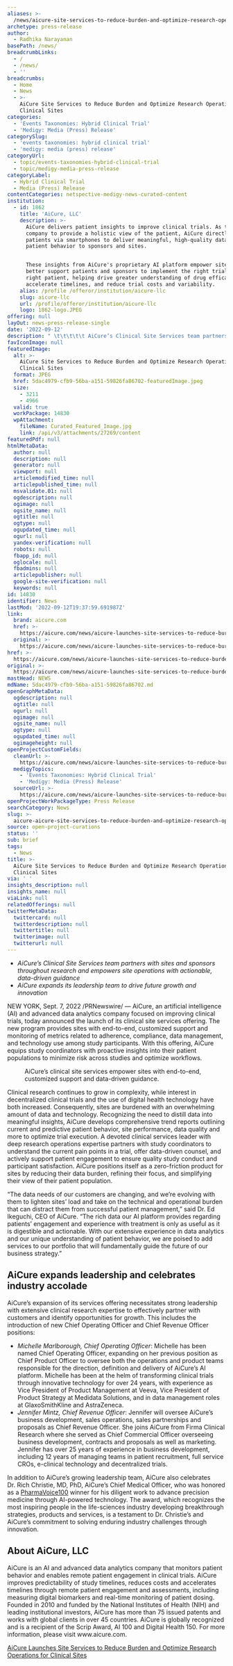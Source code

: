 ```yaml
---
aliases: >-
  /news/aicure-site-services-to-reduce-burden-and-optimize-research-operations-for-clinical-sites
archetype: press-release
author:
  - Radhika Narayanan
basePath: /news/
breadcrumbLinks:
  - /
  - /news/
  - ''
breadcrumbs:
  - Home
  - News
  - >-
    AiCure Site Services to Reduce Burden and Optimize Research Operations for
    Clinical Sites
categories:
  - 'Events Taxonomies: Hybrid Clinical Trial'
  - 'Medigy: Media (Press) Release'
categorySlug:
  - 'events taxonomies: hybrid clinical trial'
  - 'medigy: media (press) release'
categoryUrl:
  - topic/events-taxonomies-hybrid-clinical-trial
  - topic/medigy-media-press-release
categoryLabel:
  - Hybrid Clinical Trial
  - Media (Press) Release
contentCategories: netspective-medigy-news-curated-content
institution:
  - id: 1862
    title: 'AiCure, LLC'
    description: >-
      AiCure delivers patient insights to improve clinical trials. As the only
      company to provide a holistic view of the patient, AiCure directly engages
      patients via smartphones to deliver meaningful, high-quality data around
      patient behavior to sponsors and sites.


      These insights from AiCure's proprietary AI platform empower sites to
      better support patients and sponsors to implement the right trial for the
      right patient, helping drive greater understanding of drug efficacy,
      accelerate timelines, and reduce trial costs and variability.
    alias: /profile /offeror/institution/aicure-llc
    slug: aicure-llc
    url: /profile/offeror/institution/aicure-llc
    logo: 1862-logo.JPEG
offering: null
layOut: news-press-release-single
date: '2022-09-12'
description: " \t\t\t\t\t AiCure’s Clinical Site Services team partners with sites and sponsors throughout research and empowers site operations with actionable, data-driven guidanceAiCure expands its leadership team to"
favIconImage: null
featuredImage:
  alt: >-
    AiCure Site Services to Reduce Burden and Optimize Research Operations for
    Clinical Sites
  format: JPEG
  href: 5dac4979-cfb9-56ba-a151-59826fa86702-featuredImage.jpeg
  size:
    - 3211
    - 4966
  valid: true
  workPackage: 14830
  wpAttachment:
    fileName: Curated_Featured_Image.jpg
    link: /api/v3/attachments/27269/content
featuredPdf: null
htmlMetaData:
  author: null
  description: null
  generator: null
  viewport: null
  articlemodified_time: null
  articlepublished_time: null
  msvalidate.01: null
  ogdescription: null
  ogimage: null
  ogsite_name: null
  ogtitle: null
  ogtype: null
  ogupdated_time: null
  ogurl: null
  yandex-verification: null
  robots: null
  fbapp_id: null
  oglocale: null
  fbadmins: null
  articlepublisher: null
  google-site-verification: null
  keywords: null
id: 14830
identifier: News
lastMod: '2022-09-12T19:37:59.691987Z'
link:
  brand: aicure.com
  href: >-
    https://aicure.com/news/aicure-launches-site-services-to-reduce-burden-and-optimize-research-operations-for-clinical-sites/
  original: >-
    https://aicure.com/news/aicure-launches-site-services-to-reduce-burden-and-optimize-research-operations-for-clinical-sites/
href: >-
  https://aicure.com/news/aicure-launches-site-services-to-reduce-burden-and-optimize-research-operations-for-clinical-sites/
original: >-
  https://aicure.com/news/aicure-launches-site-services-to-reduce-burden-and-optimize-research-operations-for-clinical-sites/
mastHead: NEWS
mdName: 5dac4979-cfb9-56ba-a151-59826fa86702.md
openGraphMetaData:
  ogdescription: null
  ogtitle: null
  ogurl: null
  ogimage: null
  ogsite_name: null
  ogtype: null
  ogupdated_time: null
  ogimageheight: null
openProjectCustomFields:
  cleanUrl: >-
    https://aicure.com/news/aicure-launches-site-services-to-reduce-burden-and-optimize-research-operations-for-clinical-sites/
  medigyTopics:
    - 'Events Taxonomies: Hybrid Clinical Trial'
    - 'Medigy: Media (Press) Release'
  sourceUrl: >-
    https://aicure.com/news/aicure-launches-site-services-to-reduce-burden-and-optimize-research-operations-for-clinical-sites/
openProjectWorkPackageType: Press Release
searchCategory: News
slug: >-
  aicure-aicure-site-services-to-reduce-burden-and-optimize-research-operations-for-clinical-sites
source: open-project-curations
status: ''
sub: brief
tags:
  - News
title: >-
  AiCure Site Services to Reduce Burden and Optimize Research Operations for
  Clinical Sites
via: ' '
insights_description: null
insights_name: null
viaLink: null
relatedOfferings: null
twitterMetaData:
  twittercard: null
  twitterdescription: null
  twittertitle: null
  twitterimage: null
  twitterurl: null
---
```

<div id="readability-page-1" class="page"><div> 					 <ul><li><em>AiCure’s Clinical Site Services team partners with sites and sponsors throughout research and empowers site operations with actionable, data-driven guidance</em></li><li><em>AiCure expands its leadership team to drive future growth and innovation</em></li></ul>    <p>NEW YORK,&nbsp;Sept. 7, 2022&nbsp;/PRNewswire/ —&nbsp;AiCure, an artificial intelligence (AI) and advanced data analytics company focused on improving clinical trials, today announced the launch of its clinical site services offering. The new program provides sites with end-to-end, customized support and monitoring of metrics related to adherence, compliance, data management, and technology use among study participants. With this offering, AiCure equips study coordinators with proactive insights into their patient populations to minimize risk across studies and optimize workflows.</p>    <figure><a href="https://www.prnewswire.com/news-releases/aicure-launches-site-services-to-reduce-burden-and-optimize-research-operations-for-clinical-sites-301619081.html#"></a><figcaption>AiCure’s clinical site services empower sites with end-to-end, customized support and data-driven guidance.</figcaption></figure>    <p>Clinical research continues to grow in complexity, while interest in decentralized clinical trials and the use of digital health technology have both increased. Consequently, sites are burdened with an overwhelming amount of data and technology. Recognizing the need to distill data into meaningful insights, AiCure develops comprehensive trend reports outlining current and predictive patient behavior, site performance, data quality and more to optimize trial execution. A devoted clinical services leader with deep research operations expertise partners with study coordinators to understand the current pain points in a trial, offer data-driven counsel, and actively support patient engagement to ensure quality study conduct and participant satisfaction. AiCure positions itself as a zero-friction product for sites by reducing their data burden, refining their focus, and simplifying their view of their patient population.</p>    <p>“The data needs of our customers are changing, and we’re evolving with them to lighten sites’ load and take on the technical and operational burden that can distract them from successful patient management,” said Dr.&nbsp;Ed Ikeguchi, CEO of AiCure. “The rich data our AI platform provides regarding patients’ engagement and experience with treatment is only as useful as it is digestible and actionable. With our extensive experience in data analytics and our unique understanding of patient behavior, we are poised to add services to our portfolio that will fundamentally guide the future of our business strategy.”</p>        <h2><strong>AiCure expands leadership and celebrates industry accolade</strong></h2>    <p>AiCure’s expansion of its services offering necessitates strong leadership with extensive clinical research expertise to effectively partner with customers and identify opportunities for growth. This includes the introduction of new Chief Operating Officer and Chief Revenue Officer positions:</p>    <ul><li><em>Michelle Marlborough, Chief Operating Officer</em>: Michelle has been named Chief Operating Officer, expanding on her previous position as Chief Product Officer to oversee both the operations and product teams responsible for the direction, definition and delivery of AiCure’s AI platform. Michelle has been at the helm of transforming clinical trials through innovative technology for over 24 years, with experience as Vice President of Product Management at Veeva, Vice President of Product Strategy at Medidata Solutions, and in data management roles at GlaxoSmithKline and AstraZeneca.</li><li><em>Jennifer Mintz, Chief Revenue Officer</em>: Jennifer will oversee AiCure’s business development, sales operations, sales partnerships and proposals as Chief Revenue Officer. She joins AiCure from Firma Clinical Research where she served as Chief Commercial Officer overseeing business development, contracts and proposals as well as marketing. Jennifer has over 25 years of experience in business development, including 12 years of managing teams in patient recruitment, full service CROs, e-clinical technology and decentralized trials.</li></ul>    <p>In addition to AiCure’s growing leadership team, AiCure also celebrates Dr.&nbsp;Rich Christie, MD, PhD, AiCure’s Chief Medical Officer, who was honored as a&nbsp;<a href="https://info.aicure.com/PharmaVoice-Tech-Wizrds-Dr-Rich-Christie" target="_blank" rel="noreferrer noopener" aria-label="PharmaVoice100 (opens in a new tab)">PharmaVoice100</a>&nbsp;winner for his diligent work to advance precision medicine through AI-powered technology. The award, which recognizes the most inspiring people in the life-sciences industry developing breakthrough strategies, products and services, is a testament to Dr. Christie’s and AiCure’s commitment to solving enduring industry challenges through innovation.</p>        <h2><strong>About AiCure, LLC</strong></h2>    <p>AiCure is an AI and advanced data analytics company that monitors patient behavior and enables remote patient engagement in clinical trials. AiCure improves predictability of study timelines, reduces costs and accelerates timelines through remote patient engagement and assessments, including measuring digital biomarkers and real-time monitoring of patient dosing. Founded in 2010 and funded by the National Institutes of Health (NIH) and leading institutional investors, AiCure has more than 75 issued patents and works with global clients in over 45 countries. AiCure is globally recognized and is a recipient of the Scrip Award, AI 100 and Digital Health 150. For more information, please visit&nbsp;www.aicure.com.&nbsp;</p>    <p><a href="https://info.aicure.com/AICure-launches-site-services-NE" target="_blank" rel="noreferrer noopener" aria-label="AiCure Launches Site Services to Reduce Burden and Optimize Research Operations for Clinical Sites (opens in a new tab)">AiCure Launches Site Services to Reduce Burden and Optimize Research Operations for Clinical Sites</a></p>  				</div></div>